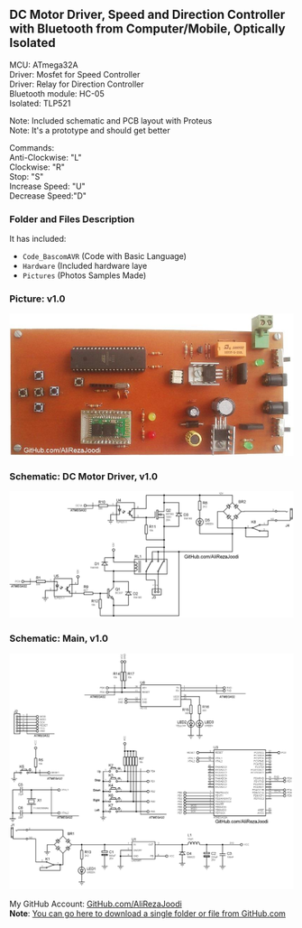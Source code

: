 ## DC Motor Driver, Speed and Direction Controller with Bluetooth from Computer/Mobile, Optically Isolated

MCU:			ATmega32A  
Driver: 		Mosfet for Speed Controller  
Driver:			Relay for Direction Controller  
Bluetooth module:	HC-05  
Isolated:		TLP521

Note: Included schematic and PCB layout with Proteus  
Note: It's a prototype and should get better 

Commands:  
Anti-Clockwise:	"L"  
Clockwise:	"R"  
Stop:		"S"  
Increase Speed:	"U"  
Decrease Speed:"D"  

### Folder and Files Description
It has included:
- `Code_BascomAVR` (Code with Basic Language)
- `Hardware` (Included hardware laye
- `Pictures` (Photos Samples Made)

### Picture: v1.0
![](Pictures/v1.0.jpg)

### Schematic: DC Motor Driver, v1.0
![](Hardware/v1.0_Driver.png)

### Schematic: Main, v1.0
![](Hardware/v1.0.png)


My GitHub Account: [GitHub.com/AliRezaJoodi](https://github.com/AliRezaJoodi)  
**Note**: [You can go here to download a single folder or file from GitHub.com](https://minhaskamal.github.io/DownGit/#/home)
